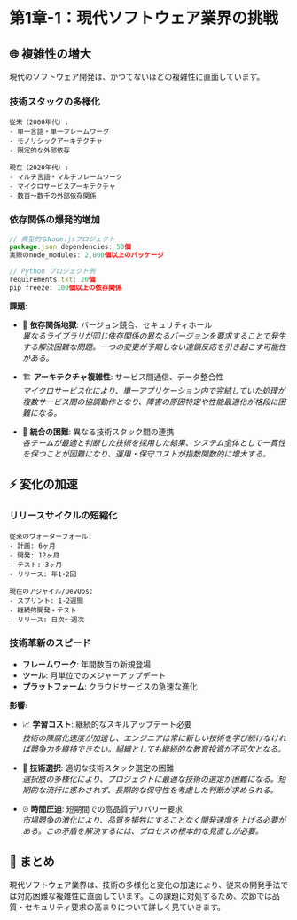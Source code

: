 # 第1章-1：現代ソフトウェア業界の挑戦

## 🌐 複雑性の増大

現代のソフトウェア開発は、かつてないほどの複雑性に直面しています。

### 技術スタックの多様化
```
従来（2000年代）:
- 単一言語・単一フレームワーク
- モノリシックアーキテクチャ
- 限定的な外部依存

現在（2020年代）:
- マルチ言語・マルチフレームワーク
- マイクロサービスアーキテクチャ
- 数百〜数千の外部依存関係
```

### 依存関係の爆発的増加
```javascript
// 典型的なNode.jsプロジェクト
package.json dependencies: 50個
実際のnode_modules: 2,000個以上のパッケージ

// Python プロジェクト例
requirements.txt: 20個
pip freeze: 100個以上の依存関係
```

**課題**:
- 🔗 **依存関係地獄**: バージョン競合、セキュリティホール  
  *異なるライブラリが同じ依存関係の異なるバージョンを要求することで発生する解決困難な問題。一つの変更が予期しない連鎖反応を引き起こす可能性がある。*

- 🏗️ **アーキテクチャ複雑性**: サービス間通信、データ整合性  
  *マイクロサービス化により、単一アプリケーション内で完結していた処理が複数サービス間の協調動作となり、障害の原因特定や性能最適化が格段に困難になる。*

- 🔄 **統合の困難**: 異なる技術スタック間の連携  
  *各チームが最適と判断した技術を採用した結果、システム全体として一貫性を保つことが困難になり、運用・保守コストが指数関数的に増大する。*

## ⚡ 変化の加速

### リリースサイクルの短縮化
```
従来のウォーターフォール:
- 計画: 6ヶ月
- 開発: 12ヶ月  
- テスト: 3ヶ月
- リリース: 年1-2回

現在のアジャイル/DevOps:
- スプリント: 1-2週間
- 継続的開発・テスト
- リリース: 日次〜週次
```

### 技術革新のスピード
- **フレームワーク**: 年間数百の新規登場
- **ツール**: 月単位でのメジャーアップデート
- **プラットフォーム**: クラウドサービスの急速な進化

**影響**:
- 📈 **学習コスト**: 継続的なスキルアップデート必要  
  *技術の陳腐化速度が加速し、エンジニアは常に新しい技術を学び続けなければ競争力を維持できない。組織としても継続的な教育投資が不可欠となる。*

- 🎯 **技術選択**: 適切な技術スタック選定の困難  
  *選択肢の多様化により、プロジェクトに最適な技術の選定が困難になる。短期的な流行に惑わされず、長期的な保守性を考慮した判断が求められる。*

- ⏰ **時間圧迫**: 短期間での高品質デリバリー要求  
  *市場競争の激化により、品質を犠牲にすることなく開発速度を上げる必要がある。この矛盾を解決するには、プロセスの根本的な見直しが必要。*

## 📝 まとめ

現代ソフトウェア業界は、技術の多様化と変化の加速により、従来の開発手法では対応困難な複雑性に直面しています。この課題に対処するため、次節では品質・セキュリティ要求の高まりについて詳しく見ていきます。 